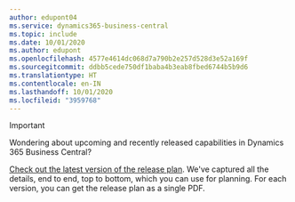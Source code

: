 ```yaml
---
author: edupont04
ms.service: dynamics365-business-central
ms.topic: include
ms.date: 10/01/2020
ms.author: edupont
ms.openlocfilehash: 4577e4614dc068d7a790b2e257d528d3e52a169f
ms.sourcegitcommit: ddbb5cede750df1baba4b3eab8fbed6744b5b9d6
ms.translationtype: HT
ms.contentlocale: en-IN
ms.lasthandoff: 10/01/2020
ms.locfileid: "3959768"
---
```

> [!IMPORTANT]
>
> Wondering about upcoming and recently released capabilities in Dynamics 365 Business Central?
>
> [Check out the latest version of the release plan](https://go.microsoft.com/fwlink/?linkid=2047422). We've captured all the details, end to end, top to bottom, which you can use for planning. For each version, you can get the release plan as a single PDF.  
